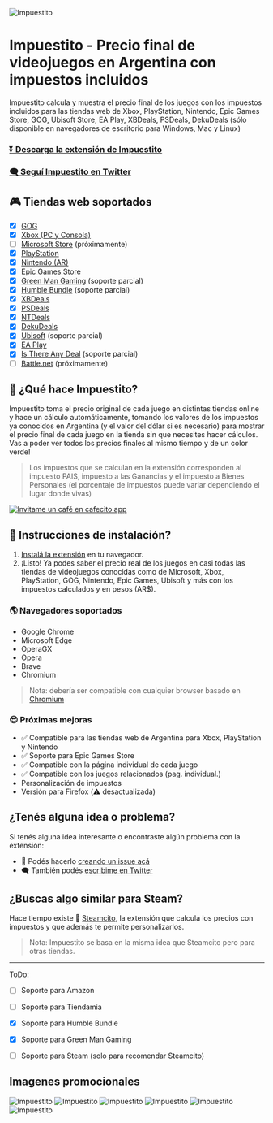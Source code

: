 ![Impuestito](/assets/chrome-store-2.jpg "Impuestito Cover")

# Impuestito - Precio final de videojuegos en Argentina con impuestos incluidos

Impuestito calcula y muestra el precio final de los juegos con los impuestos incluidos para las tiendas web de Xbox, PlayStation, Nintendo, Epic Games Store, GOG, Ubisoft Store, EA Play, XBDeals, PSDeals, DekuDeals (sólo disponible en navegadores de escritorio para Windows, Mac y Linux)

### [⏬ Descarga la extensión de Impuestito](https://chrome.google.com/webstore/detail/impuestito/kodbfkngjgckpmipedoomkdhhihioaio/related?hl=es)

### [🗨️ Seguí Impuestito en Twitter](https://twitter.com/impuestito_org)

## 🎮 Tiendas web soportados
- [x] [GOG](https://www.gog.com/)
- [x] [Xbox (PC y Consola)](https://www.xbox.com/es-AR/games/browse)
- [ ] [Microsoft Store](https://www.microsoft.com/es-ar/store/deals/games/pc) (próximamente)
- [x] [PlayStation](https://store.playstation.com/es-ar/category/3f772501-f6f8-49b7-abac-874a88ca4897)
- [x] [Nintendo (AR)](https://www.nintendo.com/es-ar/)
- [x] [Epic Games Store](https://store.epicgames.com/en-US/)
- [x] [Green Man Gaming](https://www.greenmangaming.com/) (soporte parcial)
- [x] [Humble Bundle](https://humblebundle.com) (soporte parcial)
- [x] [XBDeals](https://xbdeals.net/ar-store)
- [x] [PSDeals](https://psdeals.net/ar-store)
- [x] [NTDeals](https://ntdeals.net/us-store)
- [x] [DekuDeals](https://www.dekudeals.com/)
- [x] [Ubisoft](https://store.ubisoft.com/ofertas/home?lang=es_AR) (soporte parcial)
- [x] [EA Play](https://www.ea.com/es-es/ea-play)
- [x] [Is There Any Deal](https://isthereanydeal.com/) (soporte parcial)
- [ ] [Battle.net](https://us.shop.battle.net/en-us) (próximamente)

## 🙋 ¿Qué hace Impuestito?

Impuestito toma el precio original de cada juego en distintas tiendas online y hace un cálculo automáticamente, tomando los valores de los impuestos ya conocidos en Argentina (y el valor del dólar si es necesario) para mostrar el precio final de cada juego en la tienda sin que necesites hacer cálculos. Vas a poder ver todos los precios finales al mismo tiempo y de un color verde!

> Los impuestos que se calculan en la extensión corresponden al impuesto PAIS, impuesto a las Ganancias y el impuesto a Bienes Personales (el porcentaje de impuestos puede variar dependiendo el lugar donde vivas)

[![Invitame un café en cafecito.app](https://cdn.cafecito.app/imgs/buttons/button_2.svg)](https://cafecito.app/impuestito)

## 📖 Instrucciones de instalación?

1. [Instalá la extensión](https://chrome.google.com/webstore/detail/impuestito/kodbfkngjgckpmipedoomkdhhihioaio/related?hl=es) en tu navegador.
2. ¡Listo! Ya podes saber el precio real de los juegos en casi todas las tiendas de videojuegos conocidas como de Microsoft, Xbox, PlayStation, GOG, Nintendo, Epic Games, Ubisoft y más con los impuestos calculados y en pesos (AR$).

### 🌎 Navegadores soportados

- Google Chrome
- Microsoft Edge
- OperaGX
- Opera
- Brave
- Chromium

> Nota: debería ser compatible con cualquier browser basado en [Chromium](<https://es.wikipedia.org/wiki/Chromium_(navegador)>)

### 😎 Próximas mejoras

- ✅ Compatible para las tiendas web de Argentina para Xbox, PlayStation y Nintendo
- ✅ Soporte para Epic Games Store
- ✅ Compatible con la página individual de cada juego
- ✅ Compatible con los juegos relacionados (pag. individual.)
- Personalización de impuestos
- Versión para Firefox (⚠️ desactualizada)

## ¿Tenés alguna idea o problema?

Si tenés alguna idea interesante o encontraste algún problema con la extensión:

- 🐞 Podés hacerlo [creando un issue acá](https://github.com/lucasromerodb/impuestito/issues/new/choose)
- 🗨️ También podés [escribime en Twitter](https://twitter.com/impuestito_org)

## ¿Buscas algo similar para Steam?

Hace tiempo existe 👑 [Steamcito](https://github.com/emilianog94/Steamcito-Precios-Steam-Argentina-Impuestos-Incluidos), la extensión que calcula los precios con impuestos y que además te permite personalizarlos.

> Nota: Impuestito se basa en la misma idea que Steamcito pero para otras tiendas.

---

ToDo:
- [ ] Soporte para Amazon
- [ ] Soporte para Tiendamia
- [x] Soporte para Humble Bundle
- [x] Soporte para Green Man Gaming
- [ ] Soporte para Steam (solo para recomendar Steamcito)


## Imagenes promocionales

![Impuestito](/assets/chrome-store-3.jpg "Impuestito Cover")
![Impuestito](/assets/chrome-store-4.jpg "Impuestito Cover")
![Impuestito](/assets/chrome-store-5.jpg "Impuestito Cover")
![Impuestito](/assets/chrome-store-6.jpg "Impuestito Cover")
![Impuestito](/assets/chrome-store-7.jpg "Impuestito Cover")
![Impuestito](/assets/chrome-store-8.jpg "Impuestito Cover")
